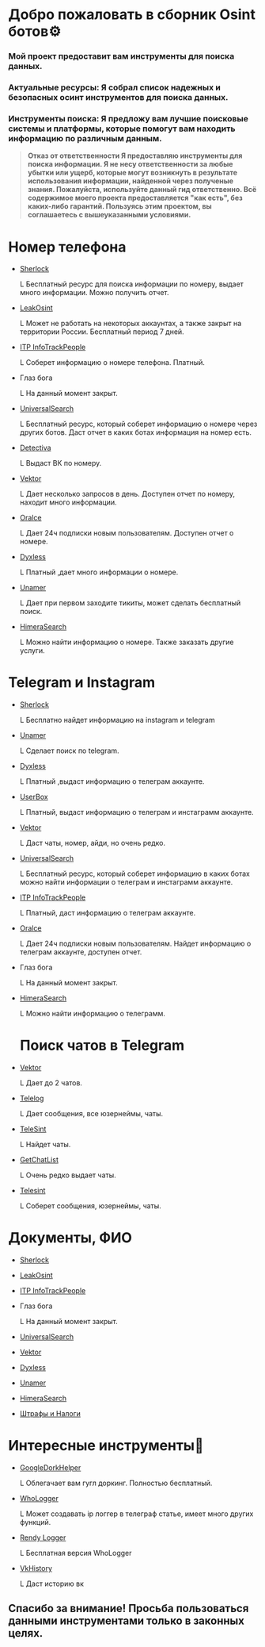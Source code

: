 # Добро пожаловать в сборник Osint ботов⚙

###  Мой проект предоставит вам инструменты для поиска данных.
### Актуальные ресурсы: Я собрал список надежных и безопасных осинт инструментов для поиска данных.
### Инструменты поиска: Я предложу вам лучшие поисковые системы и платформы, которые помогут вам находить информацию по различным данным.

> **Отказ от ответственности Я предоставляю инструменты для поиска информации. Я не несу ответственности за любые убытки или ущерб, которые могут возникнуть в результате использования информации, найденной через полученые знания. Пожалуйста, используйте данный гид ответственно. Всё содержимое моего проекта предоставляется "как есть", без каких-либо гарантий. Пользуясь этим проектом, вы соглашаетесь с вышеуказанными условиями.**

# Номер телефона
- [Sherlock](https://t.me/FabricAnalys_bot?start=_ref_u42Yg5_hIEA7J)

  L Бесплатный ресурс для поиска информации по номеру, выдает много информации. Можно получить отчет.
- [LeakOsint](https://t.me/anotherLeakOSINTrobotbot?start=ErwkQTs)

  L Может не работать на некоторых аккаунтах, а также закрыт на территории России. Бесплатный период 7 дней.

- [ITP InfoTrackPeople](https://referral.infotrackpeople.org?ref=759cec8d-3c0f-4bbc-9df0-2630c3211d08)

  L Соберет информацию о номере телефона. Платный.
  
- Глаз бога

  L На данный момент закрыт.

- [UniversalSearch](https://t.me/UniversalSearchWowBot)

  L Бесплатный ресурс, который соберет информацию о номере через других ботов. Даст отчет в каких ботах информация на номер есть.
  
- [Detectiva](@detectiva_renbot)

  L Выдаст ВК по номеру.

- [Vektor](@Ru_VEKTORbot)

  L Дает несколько запросов в день. Доступен отчет по номеру, находит много информации.

- [Oralce](@Oracle_GB_bot)

  L Дает 24ч подписки новым пользователям. Доступен отчет о номере.

- [Dyxless](https://t.me/Dyxless_OSINTs_Bot?start=7663419422)

  L Платный ,дает много информации о номере.

- [Unamer](https://t.me/unamer_bot?start=ref-lpAmKNJdh0W5ZPrb)

  L Дает при первом заходите тикиты, может сделать бесплатный поиск.

- [HimeraSearch](https://t.me/HimeraSearch_super_bot?start=7663419422)

  L Можно найти информацию о номере. Также заказать другие услуги.


# Telegram и Instagram

- [Sherlock](https://t.me/FabricAnalys_bot?start=_ref_u42Yg5_hIEA7J)

  L Бесплатно найдет информацию на instagram и telegram

- [Unamer](https://t.me/unamer_bot?start=ref-lpAmKNJdh0W5ZPrb)

  L Сделает поиск по telegram.

- [Dyxless](https://t.me/Dyxless_OSINTs_Bot?start=7663419422)

  L Платный ,выдаст информацию о телеграм аккаунте.

- [UserBox](https://t.me/userbox_amiri_bot?start=NzY2MzQxOTQyMg)

  L Платный, выдаст информацию о телеграм и инстаграмм аккаунте.

- [Vektor](@Ru_VEKTORbot)

  L Даст чаты, номер, айди, но очень редко.

- [UniversalSearch](@UniversalSearchOfBot)

  L Бесплатный ресурс, который соберет информацию в каких ботах можно найти информации о телеграм и инстаграмм аккаунте.

- [ITP InfoTrackPeople](https://referral.infotrackpeople.org?ref=759cec8d-3c0f-4bbc-9df0-2630c3211d08)

  L Платный, даст информацию о телеграм аккаунте.

- [Oralce](@Oracle_GB_bot)

  L Дает 24ч подписки новым пользователям. Найдет информацию о телеграм аккаунте, доступен отчет.

- Глаз бога

  L На данный момент закрыт.

- [HimeraSearch](https://t.me/HimeraSearch_super_bot?start=7663419422)

  L Можно найти информацию о телеграмм.

  # Поиск чатов в Telegram

- [Vektor](@Ru_VEKTORbot)

  L Дает до 2 чатов.

- [Telelog](https://t.me/Hsvdvggbot?start=01011E80C6C801000000)

  L Дает сообщения, все юзернеймы, чаты.

- [TeleSint](https://t.me/telesint_2025_bot?start=ref_493920d12a)

  L Найдет чаты.

- [GetChatList](https://t.me/getchatlistbot)

  L Очень редко выдает чаты.

- [Telesint](https://t.me/PivoScanBot?start=7663419422)

  L Соберет сообщения, юзернеймы, чаты.

# Документы, ФИО 

- [Sherlock](https://t.me/FabricAnalys_bot?start=_ref_u42Yg5_hIEA7J)

- [LeakOsint](https://t.me/anotherLeakOSINTrobotbot?start=ErwkQTs)

- [ITP InfoTrackPeople](https://referral.infotrackpeople.org?ref=759cec8d-3c0f-4bbc-9df0-2630c3211d08)

- Глаз бога

  L На данный момент закрыт.

- [UniversalSearch](@UniversalSearchOfBot)

- [Vektor](@Ru_VEKTORbot)

- [Dyxless](https://t.me/Dyxless_OSINTs_Bot?start=7663419422)

- [Unamer](https://t.me/unamer_bot?start=ref-lpAmKNJdh0W5ZPrb)

- [HimeraSearch](https://t.me/HimeraSearch_super_bot?start=7663419422)

- [Штрафы и Налоги](@ShtrafKZBot)


# Интересные инструменты🔧


- [GoogleDorkHelper](https://t.me/testfgcamfbot)

  L Облегачает вам гугл доркинг. Полностью бесплатный.                      

- [WhoLogger](https://t.me/WhoLoggerBot?start=7996082768)

  L Может создавать ip логгер в телеграф статье, имеет много других функций.
- [Rendy Logger](https://t.me/rendyloggerbot)

  L Бесплатная версия WhoLogger                                             

- [VkHistory](https://t.me/VKHistoryRobot)

  L  Даст историю вк                                                         


## Спасибо за внимание! Просьба пользоваться данными инструментами только в законных целях. 


  
  

